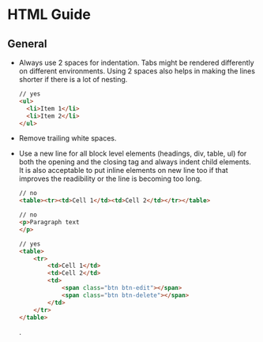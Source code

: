 # HTML Guide

## General

- Always use 2 spaces for indentation. Tabs might be rendered differently on different environments. Using 2 spaces also helps in making the lines shorter if there is a lot of nesting.
  ```html
  // yes
  <ul>
  	<li>Item 1</li>
  	<li>Item 2</li>
  </ul>
  ```

- Remove trailing white spaces.

- Use a new line for all block level elements (headings, div, table, ul) for both the opening and the closing tag and always indent child elements. It is also acceptable to put inline elements on new line too if that improves the readibility or the line is becoming too long.
	```html
	// no
	<table><tr><td>Cell 1</td><td>Cell 2</td></tr></table>
	
	// no
	<p>Paragraph text
	</p>
	
	// yes
	<table>
		<tr>
			<td>Cell 1</td>
			<td>Cell 2</td>
			<td>
				<span class="btn btn-edit"></span>
				<span class="btn btn-delete"></span>
			</td>
		</tr>
	</table>
	```
	.
